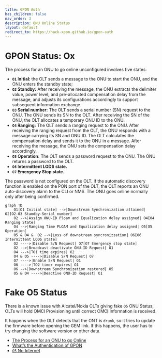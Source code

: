 ```yaml
---
title: GPON Auth
has_children: false
nav_order: 3
description: ONU Online Status
layout: default
redirect_to: https://hack-xpon.github.io/gpon-auth
---
```



# GPON Status: Ox
The process for an ONU to go online unconfigured involves five states:

- **`O1` Initial:** the OLT sends a message to the ONU to start the ONU, and the ONU enters the standby state;
- **`O2` Standby:** After receiving the message, the ONU extracts the delimiter value, power level, and pre-allocated compensation delay from the message, and adjusts its configurations accordingly to support subsequent information exchange.
- **`O3` Serial number:** The OLT sends a serial number (SN) request to the ONU. The ONU sends its SN to the OLT. After receiving the SN of the ONU, the OLT allocates a temporary ONU ID to the ONU.
- **`O4` Ranging:** The OLT sends a ranging request to the ONU. After receiving the ranging request from the OLT, the ONU responds with a message carrying its SN and ONU ID. The OLT calculates the compensation delay and sends it to the ONU in a message. After receiving the message, the ONU sets the compensation delay accordingly.
- **`O5` Operation:** The OLT sends a password request to the ONU. The ONU returns a password to the OLT. 
- **`O6` Intermittent LODS state.**
- **`O7` Emergency Stop state.**

The password is not configured on the OLT. If the automatic discovery function is enabled on the PON port of the OLT, the OLT reports an ONU auto-discovery alarm to the CLI or NMS. The ONU goes online normally only after being confirmed.

```mermaid
graph TD
    O1[O1 Initial state] -->|Downstream Synchronization attained| O2[O2-03 Standby-Serial number]
    O2 -->|Assign ONU-ID Ploam and Equalization delay assigned| O4[O4 Ranging State]
    O4 -->|Ranging Time PLOAM and Equalization delay assigned| O5[O5 Operation]
    O5 & O4 &  O2 -->|Loss of downstream syncronizzation| O6[O6 Intermittent LODS state]
    O2 ---->|Disable S/N Request| O7[O7 Emergency stop state]
    O2 -->|Broadcast deactivate ONU-ID Request| O1
    O4 --->|TO1 time expires| O2
    O4 & O5 ---->|Disable S/N Request| O7
    O7 ---->|Enable S/N Request| O1
    O6 ---->|TO2 timer expires| O1
    O6 -->|Downstream Synchronization restored| O5
    O5 & O4 ---->|Deactive ONU-ID Request| O1
```

# Fake O5 Status

There is a known issue with Alcatel/Nokia OLTs giving fake `O5` ONU Status, OLTs will hold OMCI Provisioning until correct OMCI Information is received.

It happens when the OLT detects that the ONT is `drunk`, so it tries to update the firmware before opening the GEM link. If this happens, the user has to try changing the software version or other data.

- [The Process for an ONU to go Online](https://forum.huawei.com/enterprise/en/the-process-for-an-onu-to-go-online-gpon-technical-posts-12/thread/462895-100181)
- [What’s the Authentication of GPON](http://zhangjorna.blogspot.com/2016/05/whats-authentication-of-gpon.html)
- [`O5` No Internet](https://github.com/Anime4000/RTL960x/blob/main/Docs/fakeO5.md)